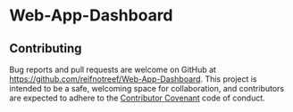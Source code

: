 # Web-App-Dashboard



## Contributing

Bug reports and pull requests are welcome on GitHub at https://github.com/reifnotreef/Web-App-Dashboard. This project is intended to be a safe, welcoming space for collaboration, and contributors are expected to adhere to the [Contributor Covenant](http://contributor-covenant.org) code of conduct.
